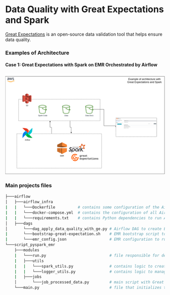 # Data Quality with Great Expectations and Spark

[Great Expectations](https://greatexpectations.io/) is an open-source data validation tool that helps ensure data quality.


### Examples of Architecture


#### Case 1: Great Expectations with Spark on EMR Orchestrated by Airflow
![alt text](https://github.com/cicerojmm/dataQualityGreatExpectationsSpark/blob/main/images/architecture-ge-simple.png?raw=true)



### Main projects files
```bash
├───airflow
│   ├───airflow_infra
|   |   └───Dockerfile          # contains some configuration of the Airflow Docker image
|   |   └───docker-compose.yml  # contains the configuration of all Airflow services
|   |   └───requirements.txt    # contains Python dependencies to run Airflow DAGs
│   ├───dags
│       └───dag_apply_data_quality_with_ge.py # Airflow DAG to create EMR, execute Great Expectations script, and terminate the cluster
|       └───bootstrap-great-expectation.sh    # EMR bootstrap script to install project dependencies
|       └───emr_config.json                   # EMR configuration to run a cluster
└───script_pyspark_emr
    ├───modules
    |   └───run.py                            # file responsible for defining which function will be executed
    |   ├───utils
    |   |   └───spark_utils.py                # contains logic to create a Spark instance
    |   |   └───logger_utils.py               # contains logic to manage application logs
    |   ├───jobs
    │       └───job_processed_data.py         # main script with Great Expectations test cases
    └───main.py                               # file that initializes the Spark script execution
```
